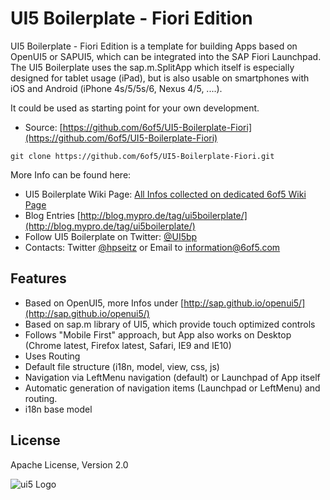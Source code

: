 # UI5 Boilerplate - Fiori Edition

UI5 Boilerplate - Fiori Edition is a template for building Apps based on OpenUI5 or SAPUI5, which can be integrated into the SAP Fiori Launchpad. 
The UI5 Boilerplate uses the sap.m.SplitApp which itself is especially designed for tablet usage (iPad), but is also usable on smartphones with iOS and Android (iPhone 4s/5/5s/6, Nexus 4/5, ....). 

It could be used as starting point for your own development.

* Source: [https://github.com/6of5/UI5-Boilerplate-Fiori](https://github.com/6of5/UI5-Boilerplate-Fiori)
```
git clone https://github.com/6of5/UI5-Boilerplate-Fiori.git
```

More Info can be found here:
* UI5 Boilerplate Wiki Page: [All Infos collected on dedicated 6of5 Wiki Page](https://www.6of5.com/6of5/go/show/1001/UI5/displaypage.htm?PAGE=UI5Boilerplate)  
* Blog Entries [http://blog.mypro.de/tag/ui5boilerplate/](http://blog.mypro.de/tag/ui5boilerplate/)
* Follow UI5 Boilerplate on Twitter: [@UI5bp](http://twitter.com/UI5bp)
* Contacts: Twitter [@hpseitz](http://twitter.com/hpseitz) or Email to information@6of5.com

## Features
* Based on OpenUI5, more Infos under [http://sap.github.io/openui5/](http://sap.github.io/openui5/)
* Based on sap.m library of UI5, which provide touch optimized controls
* Follows "Mobile First" approach, but App also works on Desktop (Chrome latest, Firefox latest, Safari, IE9 and IE10)
* Uses Routing
* Default file structure (i18n, model, view, css, js)
* Navigation via LeftMenu navigation (default) or Launchpad of App itself 
* Automatic generation of navigation items (Launchpad or LeftMenu) and routing.
* i18n base model

## License
Apache License, Version 2.0

![ui5 Logo](http://blog.mypro.de/wp-content/uploads/2014/01/ui5_144.jpg)